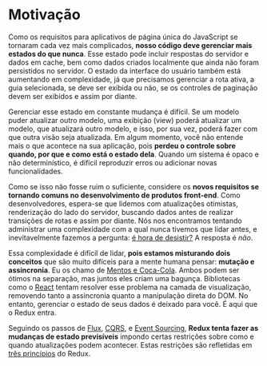 # Motivação

Como os requisitos para aplicativos de página única do JavaScript se tornaram cada vez mais complicados, **nosso código deve gerenciar mais estados do que nunca**. Esse estado pode incluir respostas do servidor e dados em cache, bem como dados criados localmente que ainda não foram persistidos no servidor. O estado da interface do usuário também está aumentando em complexidade, já que precisamos gerenciar a rota ativa, a guia selecionada, se deve ser exibida ou não, se os controles de paginação devem ser exibidos e assim por diante.

Gerenciar esse estado em constante mudança é difícil. Se um modelo puder atualizar outro modelo, uma exibição (view) poderá atualizar um modelo, que atualizará outro modelo, e isso, por sua vez, poderá fazer com que outra visão seja atualizada. Em algum momento, você não entende mais o que acontece na sua aplicação, pois **perdeu o controle sobre quando, por que e como está o estado dela**. Quando um sistema é opaco e não determinístico, é difícil reproduzir erros ou adicionar novas funcionalidades.

Como se isso não fosse ruim o suficiente, considere os **novos requisitos se tornando comuns no desenvolvimento de produtos front-end**. Como desenvolvedores, espera-se que lidemos com atualizações otimistas, renderização do lado do servidor, buscando dados antes de realizar transições de rotas e assim por diante. Nós nos encontramos tentando administrar uma complexidade com a qual nunca tivemos que lidar antes, e inevitavelmente fazemos a pergunta: [é hora de desistir?](http://www.quirksmode.org/blog/archives/2015/07/stop_pushing_th.html) A resposta é _não_.

Essa complexidade é difícil de lidar, **pois estamos misturando dois conceitos** que são muito difíceis para a mente humana pensar: **mutação e assincronia**. Eu os chamo de [Mentos e Coca-Cola](https://pt.wikipedia.org/wiki/Efeito_Coca-Mentos). Ambos podem ser ótimos na separação, mas juntos eles criam uma bagunça. Bibliotecas como o [React](http://facebook.github.io/react) tentam resolver esse problema na camada de visualização, removendo tanto a assincronia quanto a manipulação direta do DOM. No entanto, gerenciar o estado de seus dados é deixado para você. É aqui que o Redux entra.

Seguindo os passos de [Flux](http://facebook.github.io/flux), [CQRS](http://martinfowler.com/bliki/CQRS.html), e [Event Sourcing](http://martinfowler.com/eaaDev/EventSourcing.html), **Redux tenta fazer as mudanças de estado previsíveis** impondo certas restrições sobre como e quando atualizações podem acontecer. Estas restrições são refletidas em [três princípios](ThreePrinciples.md) do Redux.
